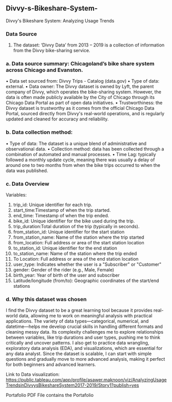 ## Divvy-s-Bikeshare-System-
Divvy's Bikeshare System: Analyzing Usage Trends

### Data Source
1.	The dataset: ‘Divvy Data’ from 2013 – 2019 is a collection of information from the Divvy bike-sharing service. 
   
### a.	Data source summary: Chicagoland’s bike share system across Chicago and Evanston.
•	Data set sourced from: Divvy Trips - Catalog (data.gov)
•	Type of data: external.
•	Data owner: The Divvy dataset is owned by Lyft, the parent company of Divvy, which operates the bike-sharing system. However, the data is often made publicly available by the City of Chicago through its Chicago Data Portal as part of open data initiatives.
•	Trustworthiness: the Divvy dataset is trustworthy as it comes from the official Chicago Data Portal, sourced directly from Divvy's real-world operations, and is regularly updated and cleaned for accuracy and reliability.

### b.	Data collection method: 
•	Type of data: The dataset is a unique blend of administrative and observational data.
•	Collection method: data has been collected through a combination of automated and manual processes.
•	Time Lag: typically followed a monthly update cycle, meaning there was usually a delay of around one to two months from when the bike trips occurred to when the data was published.

### c.	Data Overview
Variables:
1. trip_id: Unique identifier for each trip.
2. start_time:Timestamp of when the trip started.
3. end_time: Timestamp of when the trip ended.
4. bike_id: Unique identifier for the bike used during the trip.
5. trip_duration:Total duration of the trip (typically in seconds).
6. from_station_id: Unique identifier for the start station
7. from_station_name: Name of the station where the trip started
8. from_location: Full address or area of the start station location
9. to_station_id: Unique identifier for the end station
10. to_station_name: Name of the station where the trip ended
11. To Location: Full address or area of the end station location
12. user_type: Indicates whether the user is a "Subscriber" or "Customer"
14. gender: Gender of the rider (e.g., Male, Female)
15. birth_year: Year of birth of the user and subscriber
16. Latitude/longitude (from/to): Geographic coordinates of the start/end stations

    
### d. Why this dataset was chosen 
I find the Divvy dataset to be a great learning tool because it provides real-world data, allowing me to work on meaningful analysis with practical applications. The variety of data types—categorical, numerical, and datetime—helps me develop crucial skills in handling different formats and cleaning messy data. Its complexity challenges me to explore relationships between variables, like trip durations and user types, pushing me to think critically and uncover patterns. I also get to practice data wrangling, exploratory data analysis (EDA), and visualizations, which are essential for any data analyst. Since the dataset is scalable, I can start with simple questions and gradually move to more advanced analysis, making it perfect for both beginners and advanced learners.

Link to Data visualization:
https://public.tableau.com/app/profile/asawer.maknoon/viz/AnalyzingUsageTrendsinDivvysBikeshareSystem2017-2019/Story1?publish=yes 

Portafolio
PDF File contains the Portafolio
